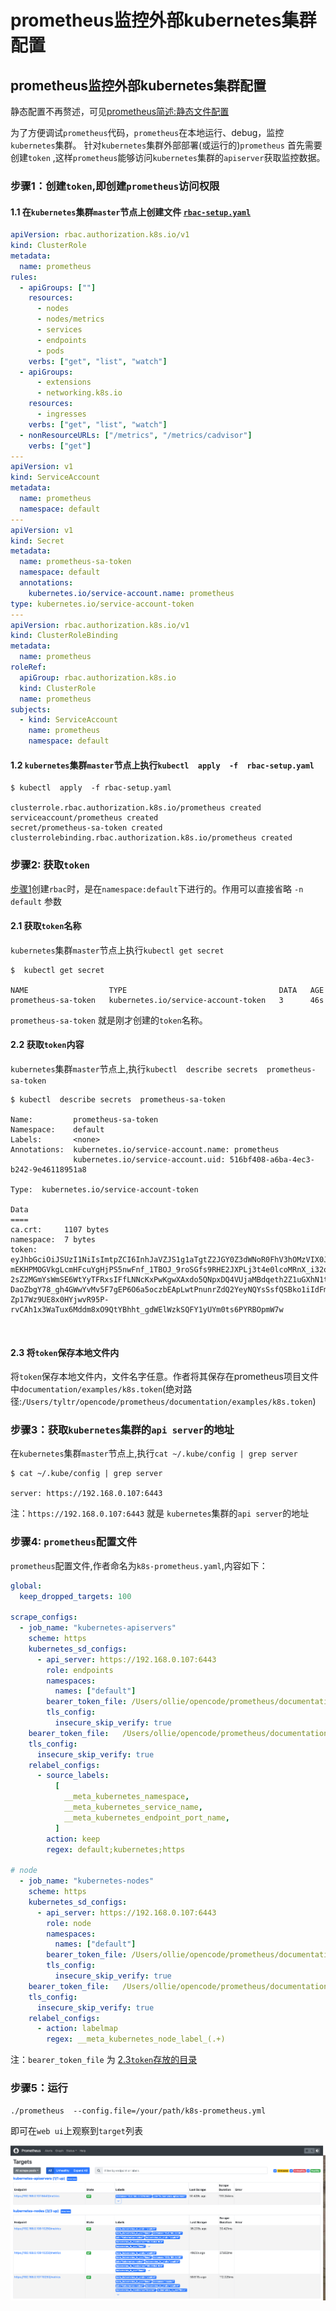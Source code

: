 # prometheus监控外部kubernetes集群配置

## prometheus监控外部kubernetes集群配置

静态配置不再赘述，可见[prometheus简述:静态文件配置](./prometheus简述.md#静态文件配置)

为了方便调试`prometheus`代码，`prometheus`在本地运行、debug，监控`kubernetes`集群。 针对`kubernetes`集群外部部署(或运行的)`prometheus` 首先需要创建`token` ,这样`prometheus`能够访问`kubernetes`集群的`apiserver`获取监控数据。

### 步骤1：创建`token`,即创建`prometheus`访问权限

#### 1.1 在`kubernetes`集群`master`节点上创建文件 [`rbac-setup.yaml`](https://github.com/prometheus/prometheus/blob/v2.53.0/documentation/examples/rbac-setup.yml) 
  
```yaml
apiVersion: rbac.authorization.k8s.io/v1
kind: ClusterRole
metadata:
  name: prometheus
rules:
  - apiGroups: [""]
    resources:
      - nodes
      - nodes/metrics
      - services
      - endpoints
      - pods
    verbs: ["get", "list", "watch"]
  - apiGroups:
      - extensions
      - networking.k8s.io
    resources:
      - ingresses
    verbs: ["get", "list", "watch"]
  - nonResourceURLs: ["/metrics", "/metrics/cadvisor"]
    verbs: ["get"]
---
apiVersion: v1
kind: ServiceAccount
metadata:
  name: prometheus
  namespace: default
---
apiVersion: v1
kind: Secret
metadata:
  name: prometheus-sa-token
  namespace: default
  annotations:
    kubernetes.io/service-account.name: prometheus
type: kubernetes.io/service-account-token
---
apiVersion: rbac.authorization.k8s.io/v1
kind: ClusterRoleBinding
metadata:
  name: prometheus
roleRef:
  apiGroup: rbac.authorization.k8s.io
  kind: ClusterRole
  name: prometheus
subjects:
  - kind: ServiceAccount
    name: prometheus
    namespace: default

```

#### 1.2 `kubernetes`集群`master`节点上执行`kubectl  apply  -f  rbac-setup.yaml`  
  
```shell
$ kubectl  apply  -f rbac-setup.yaml

clusterrole.rbac.authorization.k8s.io/prometheus created
serviceaccount/prometheus created
secret/prometheus-sa-token created
clusterrolebinding.rbac.authorization.k8s.io/prometheus created
```

### 步骤2: 获取`token`

[步骤1](#步骤1创建token即创建prometheus访问权限)创建`rbac`时，是在`namespace:default`下进行的。作用可以直接省略 `-n default` 参数

#### 2.1  获取`token`名称 

`kubernetes`集群`master`节点上执行`kubectl get secret`

```shell
$  kubectl get secret

NAME                  TYPE                                  DATA   AGE
prometheus-sa-token   kubernetes.io/service-account-token   3      46s
```

`prometheus-sa-token` 就是刚才创建的`token`名称。
<br>

#### 2.2 获取`token`内容

 `kubernetes`集群`master`节点上,执行`kubectl  describe secrets  prometheus-sa-token` 
  
```shell
$ kubectl  describe secrets  prometheus-sa-token

Name:         prometheus-sa-token
Namespace:    default
Labels:       <none>
Annotations:  kubernetes.io/service-account.name: prometheus
              kubernetes.io/service-account.uid: 516bf408-a6ba-4ec3-b242-9e46118951a8

Type:  kubernetes.io/service-account-token

Data
====
ca.crt:     1107 bytes
namespace:  7 bytes
token:      eyJhbGciOiJSUzI1NiIsImtpZCI6InhJaVZJS1g1aTgtZ2JGY0Z3dWNoR0FhV3hOMzVIX0J6NXdCY3RVbWM4MDgifQ.eyJpc3MiOiJrdWJlcm5ldGVzL3NlcnZpY2VhY2NvdW50Iiwia3ViZXJuZXRlcy5pby9zZXJ2aWNlYWNjb3VudC9uYW1lc3BhY2UiOiJkZWZhdWx0Iiwia3ViZXJuZXRlcy5pby9zZXJ2aWNlYWNjb3VudC9zZWNyZXQubmFtZSI6InByb21ldGhldXMtc2EtdG9rZW4iLCJrdWJlcm5ldGVzLmlvL3NlcnZpY2VhY2NvdW50L3NlcnZpY2UtYWNjb3VudC5uYW1lIjoicHJvbWV0aGV1cyIsImt1YmVybmV0ZXMuaW8vc2VydmljZWFjY291bnQvc2VydmljZS1hY2NvdW50LnVpZCI6IjUxNmJmNDA4LWE2YmEtNGVjMy1iMjQyLTllNDYxMTg5NTFhOCIsInN1YiI6InN5c3RlbTpzZXJ2aWNlYWNjb3VudDpkZWZhdWx0OnByb21ldGhldXMifQ.eqNYzgSTUPqabbO-mEKHPMOGVkgLcmHFcuYgHjPS5nwFnf_1TBOJ_9roSGfs9RHE2JXPLj3t4e0lcoMRnX_i32oEbI2qSOoQ6L-2sZ2MGmYsWmSE6WtYyTFRxsIFfLNNcKxPwKgwXAxdo5QNpxDQ4VUjaMBdqeth2Z1uGXhN1tf295rH9e-DaoZbgY78_gh4GWwYvMv5F7gEP6O6a5oczbEApLwtPnunrZdQ2YeyNQYsSsfQSBko1iIdFm0TEXgZi2-Zp17Wz9UE8x0HYjwvR95P-rvCAh1x3WaTux6Mddm8xO9QtYBhht_gdWElWzkSQFY1yUYm0ts6PYRBOpmW7w
```
<br>

#### 2.3 将`token`保存本地文件内 

将`token`保存本地文件内，文件名字任意。作者将其保存在prometheus项目文件中`documentation/examples/k8s.token`(绝对路径:`/Users/tyltr/opencode/prometheus/documentation/examples/k8s.token`)

### 步骤3：获取`kubernetes`集群的`api server`的地址  

在`kubernetes`集群`master`节点上,执行`cat ~/.kube/config | grep server` 

```shell
$ cat ~/.kube/config | grep server

server: https://192.168.0.107:6443
```

注：`https://192.168.0.107:6443` 就是 `kubernetes`集群的`api server`的地址


### 步骤4: `prometheus`配置文件

`prometheus`配置文件,作者命名为`k8s-prometheus.yaml`,内容如下：

```yaml
global:
  keep_dropped_targets: 100

scrape_configs:
  - job_name: "kubernetes-apiservers"
    scheme: https
    kubernetes_sd_configs:
      - api_server: https://192.168.0.107:6443
        role: endpoints
        namespaces:
          names: ["default"]
        bearer_token_file: /Users/ollie/opencode/prometheus/documentation/examples/k8s.token
        tls_config:
          insecure_skip_verify: true
    bearer_token_file:   /Users/ollie/opencode/prometheus/documentation/examples/k8s.token
    tls_config:
      insecure_skip_verify: true
    relabel_configs:
      - source_labels:
          [
            __meta_kubernetes_namespace,
            __meta_kubernetes_service_name,
            __meta_kubernetes_endpoint_port_name,
          ]
        action: keep
        regex: default;kubernetes;https

# node
  - job_name: "kubernetes-nodes"
    scheme: https
    kubernetes_sd_configs:
      - api_server: https://192.168.0.107:6443
        role: node
        namespaces:
          names: ["default"]
        bearer_token_file: /Users/ollie/opencode/prometheus/documentation/examples/k8s.token
        tls_config:
          insecure_skip_verify: true
    bearer_token_file:   /Users/ollie/opencode/prometheus/documentation/examples/k8s.token
    tls_config:
      insecure_skip_verify: true
    relabel_configs:
      - action: labelmap
        regex: __meta_kubernetes_node_label_(.+)

```

注：`bearer_token_file` 为 [2.3`token`存放的目录](#23-将token保存本地文件内)

### 步骤5：运行

```shell
./prometheus  --config.file=/your/path/k8s-prometheus.yml
```

即可在`web ui`上观察到`target`列表  

![k8s-demo](src/k8s-prometheus-demo.png)


